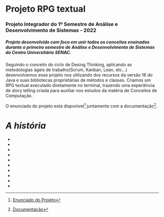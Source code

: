 # Projeto RPG textual

### Projeto Integrador do 1º Semestre de Análise e Desenvolvimento de Sistemas - 2022
##### Projeto desenvolvido com foco em unir todos os conceitos ensinados durante o primeiro semestre de *Análise e Desenvolvimento de Sistemas do Centro Universitário SENAC*.

  Seguindo o conceito do ciclo de Desing Thinking, aplicando as metodologias ágeis de trabalho(Scrum, Kanban, Lean, etc...) desenvolvemos esse projeto nos utilizando dos recursos da versão 18 do Java e suas bibliotecas proprietárias de métodos e classes. Criamos um RPG textual executado diretamente no terminal, trazendo uma experiência de story telling criada para auxiliar nos estudos da matéria de Conceitos de Computação. 

O enunciado do projeto está disponível[^enunciado] juntamente com a documentação[^documentacao].
  
  # *A história*
  
  -
  -
  -
  -
  -
  -
  -
  -
  -
  -
  
   [^enunciado]:[Enunciado do Projeto](https://github.com/Anbfer/projeto_rpg_textual/blob/main/documentacao/Enunciado%20-%20Turma%20A.pdf)
   [^documentacao]:[Documentação](https://github.com/Anbfer/projeto_rpg_textual/blob/main/documentacao/)
